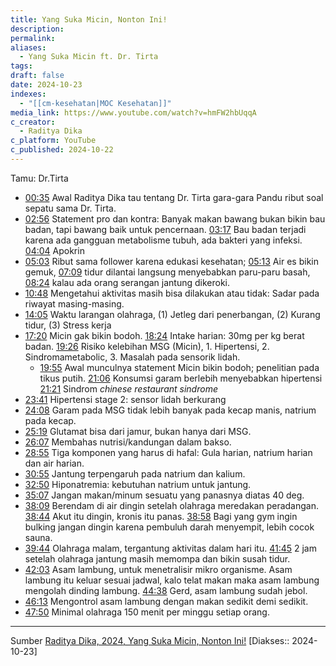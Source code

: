 ```yaml
---
title: Yang Suka Micin, Nonton Ini!
description: 
permalink: 
aliases:
  - Yang Suka Micin ft. Dr. Tirta
tags: 
draft: false
date: 2024-10-23
indexes:
  - "[[cm-kesehatan|MOC Kesehatan]]"
media_link: https://www.youtube.com/watch?v=hmFW2hbUqqA
c_creator:
  - Raditya Dika
c_platform: YouTube
c_published: 2024-10-22
---
```


Tamu: Dr.Tirta

- [00:35](https://www.youtube.com/watch?t=35&v=hmFW2hbUqqA) Awal Raditya Dika tau tentang Dr. Tirta gara-gara Pandu ribut soal sepatu sama Dr. Tirta.
- [02:56](https://www.youtube.com/watch?t=176&v=hmFW2hbUqqA) Statement pro dan kontra: Banyak makan bawang bukan bikin bau badan, tapi bawang baik untuk pencernaan. [03:17](https://www.youtube.com/watch?t=197&v=hmFW2hbUqqA) Bau badan terjadi karena ada gangguan metabolisme tubuh, ada bakteri yang infeksi. [04:04](https://www.youtube.com/watch?t=244&v=hmFW2hbUqqA) Apokrin
- [05:03](https://www.youtube.com/watch?t=303&v=hmFW2hbUqqA) Ribut sama follower karena edukasi kesehatan; [05:13](https://www.youtube.com/watch?t=313&v=hmFW2hbUqqA)  Air es bikin gemuk, [07:09](https://www.youtube.com/watch?t=429&v=hmFW2hbUqqA) tidur dilantai langsung menyebabkan paru-paru basah, [08:24](https://www.youtube.com/watch?t=504&v=hmFW2hbUqqA) kalau ada orang serangan jantung dikeroki. 
- [10:48](https://www.youtube.com/watch?t=648&v=hmFW2hbUqqA) Mengetahui aktivitas masih bisa dilakukan atau tidak: Sadar pada riwayat masing-masing. 
- [14:05](https://www.youtube.com/watch?t=845&v=hmFW2hbUqqA) Waktu larangan olahraga, (1) Jetleg dari penerbangan, (2) Kurang tidur, (3) Stress kerja
- [17:20](https://www.youtube.com/watch?t=1040&v=hmFW2hbUqqA) Micin gak bikin bodoh. [18:24](https://www.youtube.com/watch?t=1104&v=hmFW2hbUqqA) Intake harian: 30mg per kg berat badan. [19:26](https://www.youtube.com/watch?t=1166&v=hmFW2hbUqqA) Risiko kelebihan MSG (Micin), 1. Hipertensi, 2. Sindromametabolic, 3. Masalah pada sensorik lidah.
	- [19:55](https://www.youtube.com/watch?t=1195&v=hmFW2hbUqqA) Awal munculnya statement Micin bikin bodoh; penelitian pada tikus putih. [21:06](https://www.youtube.com/watch?t=1266&v=hmFW2hbUqqA) Konsumsi garam berlebih menyebabkan hipertensi [21:21](https://www.youtube.com/watch?t=1281&v=hmFW2hbUqqA) Sindrom *chinese restaurant sindrome*
- [23:41](https://www.youtube.com/watch?t=1421&v=hmFW2hbUqqA) Hipertensi stage 2: sensor lidah berkurang
- [24:08](https://www.youtube.com/watch?t=1448&v=hmFW2hbUqqA) Garam pada MSG tidak lebih banyak pada kecap manis, natrium pada kecap.
- [25:19](https://www.youtube.com/watch?t=1519&v=hmFW2hbUqqA) Glutamat bisa dari jamur, bukan hanya dari MSG.
- [26:07](https://www.youtube.com/watch?t=1567&v=hmFW2hbUqqA) Membahas nutrisi/kandungan dalam bakso. 
- [28:55](https://www.youtube.com/watch?t=1735&v=hmFW2hbUqqA) Tiga komponen yang harus di hafal: Gula harian, natrium harian dan air harian.
- [30:55](https://www.youtube.com/watch?t=1855&v=hmFW2hbUqqA) Jantung terpengaruh pada natrium dan kalium.
- [32:50](https://www.youtube.com/watch?t=1970&v=hmFW2hbUqqA) Hiponatremia: kebutuhan natrium untuk jantung.
- [35:07](https://www.youtube.com/watch?t=2107&v=hmFW2hbUqqA) Jangan makan/minum sesuatu yang panasnya diatas 40 deg.
- [38:09](https://www.youtube.com/watch?t=2289&v=hmFW2hbUqqA) Berendam di air dingin setelah olahraga meredakan peradangan. [38:44](https://www.youtube.com/watch?t=2324&v=hmFW2hbUqqA) Akut itu dingin, kronis itu panas. [38:58](https://www.youtube.com/watch?t=2338&v=hmFW2hbUqqA) Bagi yang gym ingin bulking jangan dingin karena pembuluh darah menyempit, lebih cocok sauna.
- [39:44](https://www.youtube.com/watch?t=2384&v=hmFW2hbUqqA) Olahraga malam, tergantung aktivitas dalam hari itu. [41:45](https://www.youtube.com/watch?t=2505&v=hmFW2hbUqqA) 2 jam setelah olahraga jantung masih memompa dan bikin susah tidur.
- [42:03](https://www.youtube.com/watch?t=2523&v=hmFW2hbUqqA) Asam lambung, untuk menetralisir mikro organisme. Asam lambung itu keluar sesuai jadwal, kalo telat makan maka asam lambung mengolah dinding lambung. [44:38](https://www.youtube.com/watch?t=2678&v=hmFW2hbUqqA) Gerd, asam lambung sudah jebol. 
- [46:13](https://www.youtube.com/watch?t=2773&v=hmFW2hbUqqA) Mengontrol asam lambung dengan makan sedikit demi sedikit.
- [47:50](https://www.youtube.com/watch?t=2870&v=hmFW2hbUqqA) Minimal olahraga 150 menit per minggu setiap orang.



---
Sumber [Raditya Dika, 2024, Yang Suka Micin, Nonton Ini!](https://www.youtube.com/watch?v=hmFW2hbUqqA) [Diakses:: 2024-10-23]